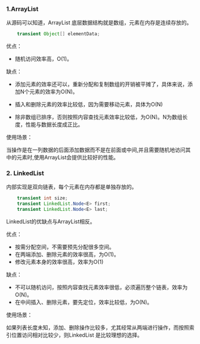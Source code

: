 ### 1.ArrayList

从源码可以知道，ArrayList 底层数据结构就是数组，元素在内存是连续存放的。

```java
    transient Object[] elementData;
```

优点：

- 随机访问效率高，O(1)。

缺点：

- 添加元素的效率还可以，重新分配和复制数组的开销被平摊了，具体来说，添加N个元素的效率为O(N)。

- 插入和删除元素的效率比较低，因为需要移动元素，具体为O(N)
- 除非数组已排序，否则按照内容查找元素效率比较低，为O(N)。N为数组长度，性能与数据长度成正比。

使用场景：

当操作是在一列数据的后面添加数据而不是在前面或中间,并且需要随机地访问其中的元素时,使用ArrayList会提供比较好的性能。



### 2. LinkedList

内部实现是双向链表，每个元素在内存都是单独存放的。

```java
    transient int size;
    transient LinkedList.Node<E> first;
    transient LinkedList.Node<E> last;
```

LinkedList的优缺点与ArrayList相反。

优点：

- 按需分配空间，不需要预先分配很多空间。
- 在两端添加、删除元素的效率很高，为O(1)。
- 修改元素本身的效率很高，效率为O(1)

缺点：

- 不可以随机访问，按照内容查找元素效率很低，必须遍历整个链表，效率为O(N)。
- 在中间插入、删除元素，要先定位，效率比较低，为O(N)。

使用场景：

如果列表长度未知，添加、删除操作比较多，尤其经常从两端进行操作，而按照索引位置访问相对比较少，则LinkedList 是比较理想的选择。